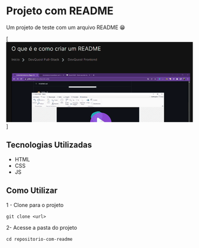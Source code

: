 # Projeto com README
Um projeto de teste com um arquivo README 😁

[<img src="./gifteste.gif" alt="gif teste do projeto com README">]

## Tecnologias Utilizadas
- HTML
- CSS
- JS

## Como Utilizar
1 - Clone para o projeto
```
git clone <url>
```

2- Acesse a pasta do projeto
```
cd repositorio-com-readme
```